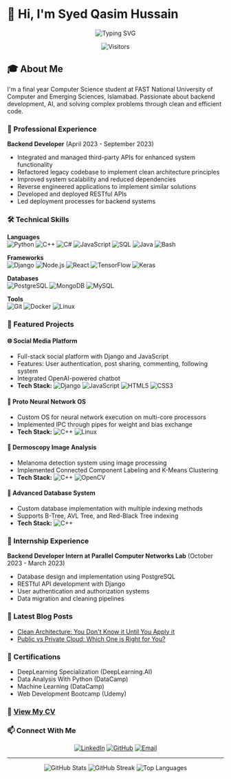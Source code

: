 # 👋 Hi, I'm Syed Qasim Hussain

<div align="center">
  <img src="https://readme-typing-svg.herokuapp.com?font=Fira+Code&pause=1000&color=2196F3&center=true&vCenter=true&width=435&lines=Backend+Developer;Computer+Science+Student;AI+Enthusiast;Always+Learning" alt="Typing SVG" />
  
  ![Visitors](https://visitor-badge.laobi.icu/badge?page_id=Qasim1312.Qasim1312)
</div>

## 🎓 About Me

I'm a final year Computer Science student at FAST National University of Computer and Emerging Sciences, Islamabad. Passionate about backend development, AI, and solving complex problems through clean and efficient code.

### 💼 Professional Experience

**Backend Developer** (April 2023 - September 2023)
- Integrated and managed third-party APIs for enhanced system functionality
- Refactored legacy codebase to implement clean architecture principles
- Improved system scalability and reduced dependencies
- Reverse engineered applications to implement similar solutions
- Developed and deployed RESTful APIs
- Led deployment processes for backend systems

### 🛠️ Technical Skills

**Languages**  
![Python](https://img.shields.io/badge/Python-3776AB?style=for-the-badge&logo=python&logoColor=white)
![C++](https://img.shields.io/badge/C++-00599C?style=for-the-badge&logo=c%2B%2B&logoColor=white)
![C#](https://img.shields.io/badge/C%23-239120?style=for-the-badge&logo=c-sharp&logoColor=white)
![JavaScript](https://img.shields.io/badge/JavaScript-F7DF1E?style=for-the-badge&logo=javascript&logoColor=black)
![SQL](https://img.shields.io/badge/SQL-4479A1?style=for-the-badge&logo=mysql&logoColor=white)
![Java](https://img.shields.io/badge/Java-ED8B00?style=for-the-badge&logo=java&logoColor=white)
![Bash](https://img.shields.io/badge/Bash-4EAA25?style=for-the-badge&logo=gnu-bash&logoColor=white)

**Frameworks**  
![Django](https://img.shields.io/badge/Django-092E20?style=for-the-badge&logo=django&logoColor=white)
![Node.js](https://img.shields.io/badge/Node.js-339933?style=for-the-badge&logo=nodedotjs&logoColor=white)
![React](https://img.shields.io/badge/React-20232A?style=for-the-badge&logo=react&logoColor=61DAFB)
![TensorFlow](https://img.shields.io/badge/TensorFlow-FF6F00?style=for-the-badge&logo=tensorflow&logoColor=white)
![Keras](https://img.shields.io/badge/Keras-D00000?style=for-the-badge&logo=keras&logoColor=white)

**Databases**  
![PostgreSQL](https://img.shields.io/badge/PostgreSQL-316192?style=for-the-badge&logo=postgresql&logoColor=white)
![MongoDB](https://img.shields.io/badge/MongoDB-4EA94B?style=for-the-badge&logo=mongodb&logoColor=white)
![MySQL](https://img.shields.io/badge/MySQL-005C84?style=for-the-badge&logo=mysql&logoColor=white)

**Tools**  
![Git](https://img.shields.io/badge/Git-F05032?style=for-the-badge&logo=git&logoColor=white)
![Docker](https://img.shields.io/badge/Docker-2CA5E0?style=for-the-badge&logo=docker&logoColor=white)
![Linux](https://img.shields.io/badge/Linux-FCC624?style=for-the-badge&logo=linux&logoColor=black)

### 🚀 Featured Projects

#### 🌐 Social Media Platform
- Full-stack social platform with Django and JavaScript
- Features: User authentication, post sharing, commenting, following system
- Integrated OpenAI-powered chatbot
- **Tech Stack:** ![Django](https://img.shields.io/badge/Django-092E20?style=flat-square&logo=django&logoColor=white) ![JavaScript](https://img.shields.io/badge/JavaScript-F7DF1E?style=flat-square&logo=javascript&logoColor=black) ![HTML5](https://img.shields.io/badge/HTML5-E34F26?style=flat-square&logo=html5&logoColor=white) ![CSS3](https://img.shields.io/badge/CSS3-1572B6?style=flat-square&logo=css3&logoColor=white)

#### 🧠 Proto Neural Network OS
- Custom OS for neural network execution on multi-core processors
- Implemented IPC through pipes for weight and bias exchange
- **Tech Stack:** ![C++](https://img.shields.io/badge/C++-00599C?style=flat-square&logo=c%2B%2B&logoColor=white) ![Linux](https://img.shields.io/badge/Linux-FCC624?style=flat-square&logo=linux&logoColor=black)

#### 🏥 Dermoscopy Image Analysis
- Melanoma detection system using image processing
- Implemented Connected Component Labeling and K-Means Clustering
- **Tech Stack:** ![C++](https://img.shields.io/badge/C++-00599C?style=flat-square&logo=c%2B%2B&logoColor=white) ![OpenCV](https://img.shields.io/badge/OpenCV-5C3EE8?style=flat-square&logo=opencv&logoColor=white)

#### 💾 Advanced Database System
- Custom database implementation with multiple indexing methods
- Supports B-Tree, AVL Tree, and Red-Black Tree indexing
- **Tech Stack:** ![C++](https://img.shields.io/badge/C++-00599C?style=flat-square&logo=c%2B%2B&logoColor=white)

### 🎯 Internship Experience

**Backend Developer Intern at Parallel Computer Networks Lab** (October 2023 - March 2023)
- Database design and implementation using PostgreSQL
- RESTful API development with Django
- User authentication and authorization systems
- Data migration and cleaning pipelines


### 📝 Latest Blog Posts
- [Clean Architecture: You Don't Know it Until You Apply it](https://medium.com/@syedqasimhussain110/clean-architecture-you-dont-know-it-until-you-apply-it-970dbcf42e5c)
- [Public vs Private Cloud: Which One is Right for You?](https://medium.com/@syedqasimhussain110/public-vs-private-cloud-which-one-is-right-for-you-a5cadfb5a17c)


### 🎯 Certifications
- DeepLearning Specialization (DeepLearning.AI)
- Data Analysis With Python (DataCamp)
- Machine Learning (DataCamp)
- Web Development Bootcamp (Udemy)

### 📄 [View My CV](https://drive.google.com/file/d/1E6paF9l2k-9Uaqgu4HTY38TDmrC7Zfxp/view?usp=sharing)

### 📫 Connect With Me

<div align="center">
  
[![LinkedIn](https://img.shields.io/badge/LinkedIn-0077B5?style=for-the-badge&logo=linkedin&logoColor=white)](https://linkedin.com/in/syed-qasim-h)
[![GitHub](https://img.shields.io/badge/GitHub-100000?style=for-the-badge&logo=github&logoColor=white)](https://github.com/Qasim1312)
[![Email](https://img.shields.io/badge/Email-D14836?style=for-the-badge&logo=gmail&logoColor=white)](mailto:syedqasimhussain110@gmail.com)

</div>

---
<div align="center">
  <img src="https://github-readme-stats.vercel.app/api?username=Qasim1312&show_icons=true&theme=radical" alt="GitHub Stats" />
  <img src="https://github-readme-streak-stats.herokuapp.com/?user=Qasim1312&theme=radical" alt="GitHub Streak" />
  <img src="https://github-readme-stats.vercel.app/api/top-langs/?username=Qasim1312&layout=compact&theme=radical" alt="Top Languages" />
</div>